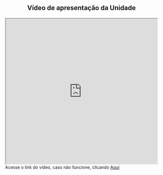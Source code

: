 ## <p align="center">Vídeo de apresentação da Unidade</p>
<div style="display: flex; justify-content: center">
  <iframe src="https://drive.google.com/file/d/1gY3Z3e7WrKzoCmDiyKjn0sLwX35a3WnO/preview" width="640" height="480" allow="autoplay"></iframe>
</div>
Acesse o link do vídeo, caso não funcione, clicando <a href="https://drive.google.com/file/d/1gY3Z3e7WrKzoCmDiyKjn0sLwX35a3WnO/view?usp=sharing">Aqui</a>